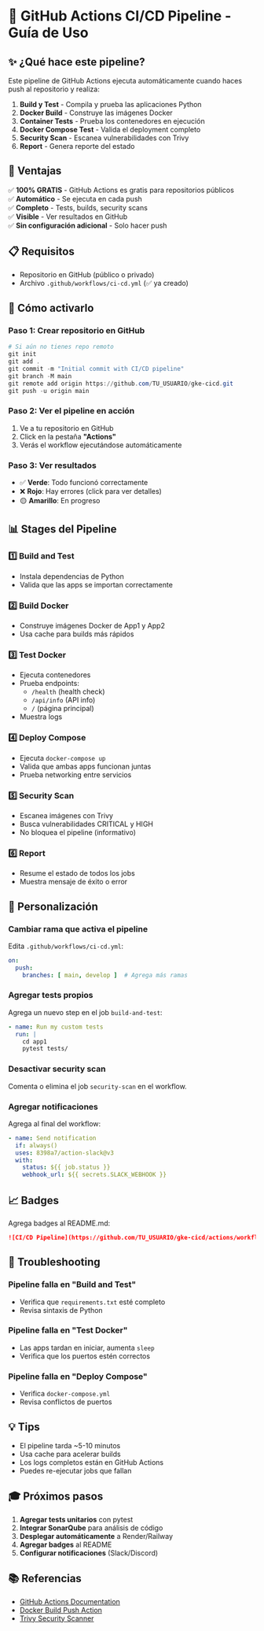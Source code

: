 # 🚀 GitHub Actions CI/CD Pipeline - Guía de Uso

## ✨ ¿Qué hace este pipeline?

Este pipeline de GitHub Actions ejecuta automáticamente cuando haces push al repositorio y realiza:

1. **Build y Test** - Compila y prueba las aplicaciones Python
2. **Docker Build** - Construye las imágenes Docker
3. **Container Tests** - Prueba los contenedores en ejecución
4. **Docker Compose Test** - Valida el deployment completo
5. **Security Scan** - Escanea vulnerabilidades con Trivy
6. **Report** - Genera reporte del estado

## 🎯 Ventajas

✅ **100% GRATIS** - GitHub Actions es gratis para repositorios públicos  
✅ **Automático** - Se ejecuta en cada push  
✅ **Completo** - Tests, builds, security scans  
✅ **Visible** - Ver resultados en GitHub  
✅ **Sin configuración adicional** - Solo hacer push  

## 📋 Requisitos

- Repositorio en GitHub (público o privado)
- Archivo `.github/workflows/ci-cd.yml` (✅ ya creado)

## 🚀 Cómo activarlo

### Paso 1: Crear repositorio en GitHub

```powershell
# Si aún no tienes repo remoto
git init
git add .
git commit -m "Initial commit with CI/CD pipeline"
git branch -M main
git remote add origin https://github.com/TU_USUARIO/gke-cicd.git
git push -u origin main
```

### Paso 2: Ver el pipeline en acción

1. Ve a tu repositorio en GitHub
2. Click en la pestaña **"Actions"**
3. Verás el workflow ejecutándose automáticamente

### Paso 3: Ver resultados

- ✅ **Verde**: Todo funcionó correctamente
- ❌ **Rojo**: Hay errores (click para ver detalles)
- 🟡 **Amarillo**: En progreso

## 📊 Stages del Pipeline

### 1️⃣ Build and Test
- Instala dependencias de Python
- Valida que las apps se importan correctamente

### 2️⃣ Build Docker
- Construye imágenes Docker de App1 y App2
- Usa cache para builds más rápidos

### 3️⃣ Test Docker
- Ejecuta contenedores
- Prueba endpoints:
  - `/health` (health check)
  - `/api/info` (API info)
  - `/` (página principal)
- Muestra logs

### 4️⃣ Deploy Compose
- Ejecuta `docker-compose up`
- Valida que ambas apps funcionan juntas
- Prueba networking entre servicios

### 5️⃣ Security Scan
- Escanea imágenes con Trivy
- Busca vulnerabilidades CRITICAL y HIGH
- No bloquea el pipeline (informativo)

### 6️⃣ Report
- Resume el estado de todos los jobs
- Muestra mensaje de éxito o error

## 🔧 Personalización

### Cambiar rama que activa el pipeline

Edita `.github/workflows/ci-cd.yml`:

```yaml
on:
  push:
    branches: [ main, develop ]  # Agrega más ramas
```

### Agregar tests propios

Agrega un nuevo step en el job `build-and-test`:

```yaml
- name: Run my custom tests
  run: |
    cd app1
    pytest tests/
```

### Desactivar security scan

Comenta o elimina el job `security-scan` en el workflow.

### Agregar notificaciones

Agrega al final del workflow:

```yaml
- name: Send notification
  if: always()
  uses: 8398a7/action-slack@v3
  with:
    status: ${{ job.status }}
    webhook_url: ${{ secrets.SLACK_WEBHOOK }}
```

## 📈 Badges

Agrega badges al README.md:

```markdown
![CI/CD Pipeline](https://github.com/TU_USUARIO/gke-cicd/actions/workflows/ci-cd.yml/badge.svg)
```

## 🐛 Troubleshooting

### Pipeline falla en "Build and Test"
- Verifica que `requirements.txt` esté completo
- Revisa sintaxis de Python

### Pipeline falla en "Test Docker"
- Las apps tardan en iniciar, aumenta `sleep`
- Verifica que los puertos estén correctos

### Pipeline falla en "Deploy Compose"
- Verifica `docker-compose.yml`
- Revisa conflictos de puertos

## 💡 Tips

- El pipeline tarda ~5-10 minutos
- Usa cache para acelerar builds
- Los logs completos están en GitHub Actions
- Puedes re-ejecutar jobs que fallan

## 🎓 Próximos pasos

1. **Agregar tests unitarios** con pytest
2. **Integrar SonarQube** para análisis de código
3. **Desplegar automáticamente** a Render/Railway
4. **Agregar badges** al README
5. **Configurar notificaciones** (Slack/Discord)

## 📚 Referencias

- [GitHub Actions Documentation](https://docs.github.com/en/actions)
- [Docker Build Push Action](https://github.com/docker/build-push-action)
- [Trivy Security Scanner](https://github.com/aquasecurity/trivy-action)
